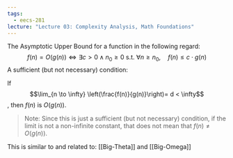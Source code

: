 ```yaml
---
tags:
  - eecs-281
lecture: "Lecture 03: Complexity Analysis, Math Foundations"
---
```

The Asymptotic Upper Bound for a function in the following regard:
$$f(n) = O(g(n)) \iff \exists c > 0 \land n_0 \geq 0 \text{ s.t. }  \forall n \geq n_0, \quad f(n) \leq c \cdot g(n) $$
A sufficient (but not necessary) condition:

If $$\lim_{n \to \infty} \left(\frac{f(n)}{g(n)}\right)= d < \infty$$, then $f(n)$ is $O(g(n))$.

> Note: Since this is just a sufficient (but not necessary) condition, if the limit is not a non-infinite constant, that does not mean that $f(n) \neq O(g(n))$.

This is similar to and related to: [[Big-Theta]] and [[Big-Omega]]